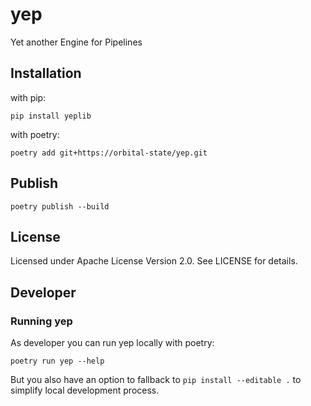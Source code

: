 # yep

Yet another Engine for Pipelines

## Installation

with pip:

    pip install yeplib

with poetry:

    poetry add git+https://orbital-state/yep.git

## Publish

    poetry publish --build


## License

Licensed under Apache License Version 2.0. See LICENSE for details.


## Developer

### Running yep

As developer you can run yep locally with poetry:

    poetry run yep --help

But you also have an option to fallback to `pip install --editable .` to simplify local 
development process.
